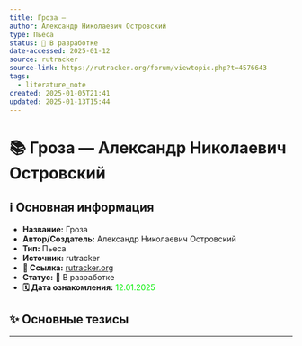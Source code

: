 ```yaml
---
title: Гроза —
author: Александр Николаевич Островский
type: Пьеса
status: 🚧 В разработке
date-accessed: 2025-01-12
source: rutracker
source-link: https://rutracker.org/forum/viewtopic.php?t=4576643
tags:
  - literature_note
created: 2025-01-05T21:41
updated: 2025-01-13T15:44
---
```


# 📚 Гроза — Александр Николаевич Островский

## ℹ️ Основная информация

* **Название:** Гроза 
* **Автор/Создатель:** Александр Николаевич Островский
* **Тип:** Пьеса
* **Источник:** rutracker
* **🔗 Ссылка:** [rutracker.org](https://rutracker.org/forum/viewtopic.php?t=4576643)
* **Статус:** 🚧 В разработке
* **🗓️ Дата ознакомления:** <font color=”green”> 12.01.2025 </font>

## ✨ Основные тезисы



- - -